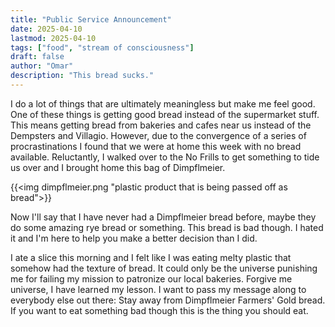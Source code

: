 ```yaml
---
title: "Public Service Announcement"
date: 2025-04-10
lastmod: 2025-04-10
tags: ["food", "stream of consciousness"]
draft: false
author: "Omar"
description: "This bread sucks."
---
```


I do a lot of things that are ultimately meaningless but make me feel good. One of these things is getting good bread instead of the supermarket stuff. This means getting bread from bakeries and cafes near us instead of the Dempsters and Villagio. However, due to the convergence of a series of procrastinations I found that we were at home this week with no bread available. Reluctantly, I walked over to the No Frills to get something to tide us over and I brought home this bag of Dimpflmeier.

{{<img dimpflmeier.png "plastic product that is being passed off as bread">}}

Now I'll say that I have never had a Dimpflmeier bread before, maybe they do some amazing rye bread or something. This bread is bad though. I hated it and I'm here to help you make a better decision than I did.

I ate a slice this morning and I felt like I was eating melty plastic that somehow had the texture of bread. It could only be the universe  punishing me for failing my mission to patronize our local bakeries. Forgive me universe, I have learned my lesson. I want to pass my message along to everybody else out there: Stay away from Dimpflmeier Farmers' Gold bread. If you want to eat something bad though this is the thing you should eat.
